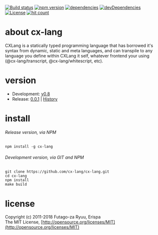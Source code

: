 [![Build status](https://img.shields.io/travis/cx-lang/cx-lang.svg)](https://travis-ci.org/cx-lang/cx-lang)
[![npm version](https://img.shields.io/npm/v/cx-lang.svg)](https://www.npmjs.com/package/cx-lang)
[![dependencies](https://img.shields.io/david/cx-lang/cx-lang.svg)](https://david-dm.org/cx-lang/cx-lang)
[![devDependencies](https://img.shields.io/david/dev/cx-lang/cx-lang.svg)](https://david-dm.org/cx-lang/cx-lang#info=devDependencies)
[![License](https://img.shields.io/badge/license-mit-blue.svg)](https://opensource.org/licenses/MIT)
[![hit count](https://hitt.herokuapp.com/cx-lang/cx-lang.svg)](https://github.com/cx-lang/cx-lang)

# about cx-lang

CXLang is a statically typed programming language that has borrowed it's syntax from dynamic, static and meta languages, and can transpile to any language you define within CXLang it self, whatever frontend your using (@cx-lang/transcript, @cx-lang/whitescript, etc).

# version

- Development: [v0.8](https://github.com/cx-lang/cx-lang/tree/master)<br>
- Release:     [0.0.1](https://www.npmjs.com/package/cx-lang) | [History](https://github.com/cx-lang/cx-lang/releases)

# install

###### Release version, via NPM
  
  ```shell
  npm install -g cx-lang
  ```
  
###### Development version, via GIT and NPM
  
  ```shell
  git clone https://github.com/cx-lang/cx-lang.git
  cd cx-lang
  npm install
  make build
  ```

# license

Copyright (c) 2011-2018 Futago-za Ryuu, Erispa<br>
The MIT License, [http://opensource.org/licenses/MIT](http://opensource.org/licenses/MIT)
